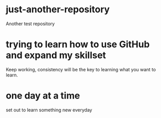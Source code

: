 # just-another-repository
Another test repository
# trying to learn how to use GitHub and expand my skillset
Keep working, consistency will be the key to learning what you want to learn.
# one day at a time
set out to learn something new everyday
